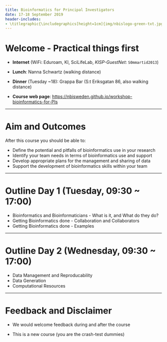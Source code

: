 ```yaml
---
title: Bioinformatics for Principal Investigators
date: 17-18 September 2019
header-includes:
- \titlegraphic{\includegraphics[height=1cm]{img/nbislogo-green-txt.jpg}\hspace*{4.5cm}~\includegraphics[height=1cm]{img/scilifelab_logo-green.jpg}}
---
```


# Welcome - Practical things first

- **Internet** (WiFi: Eduroam, KI, SciLifeLab, *KISP-GuestNet*: `S0mmartid2013`)
- **Lunch**: Nanna Schwartz (walking distance)
- **Dinner** (Tuesday  ~18): Grappa Bar (S:t Eriksgatan 86, also walking distance)

- **Course web page**: <https://nbisweden.github.io/workshop-bioinformatics-for-PIs>

---

# Aim and Outcomes

After this course you should be able to:

- Define the potential and pitfalls of bioinformatics use in your research
- Identify your team needs in terms of bioinformatics use and support
- Develop appropriate plans for the management and sharing of data
- Support the development of bioinformatics skills within your team

---

# Outline Day 1 (Tuesday, 09:30 ~ 17:00)

- Bioinformatics and Bioinformaticians - What is it, and What do they do?
- Getting Bioinformatics done - Collaboration and Collaborators
- Getting Bioinformatics done - Examples

---

# Outline Day 2 (Wednesday, 09:30 ~ 17:00)

- Data Management and Reproducability
- Data Generation
- Computational Resources

---

# Feedback and Disclaimer

- We would welcome feedback during and after the course

- This is a new course (you are the crash-test dummies)



